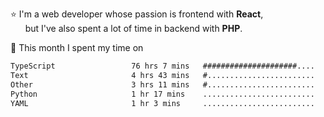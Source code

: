 ⭐ I'm a web developer whose passion is frontend with <b>React</b>,<br/>
&nbsp; &nbsp; &nbsp; but I've also spent a lot of time in backend with <b>PHP</b>.

📅 This month I spent my time on

<!--START_SECTION:waka-->

```txt
TypeScript                 76 hrs 7 mins   #####################....   83.19 %
Text                       4 hrs 43 mins   #........................   05.17 %
Other                      3 hrs 11 mins   #........................   03.49 %
Python                     1 hr 17 mins    .........................   01.40 %
YAML                       1 hr 3 mins     .........................   01.16 %
```

<!--END_SECTION:waka-->
